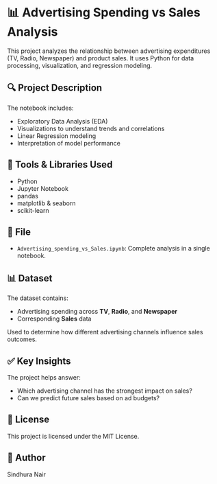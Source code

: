 # 📊 Advertising Spending vs Sales Analysis

This project analyzes the relationship between advertising expenditures (TV, Radio, Newspaper) and product sales. It uses Python for data processing, visualization, and regression modeling.

## 🔍 Project Description

The notebook includes:
- Exploratory Data Analysis (EDA)
- Visualizations to understand trends and correlations
- Linear Regression modeling
- Interpretation of model performance

## 🧰 Tools & Libraries Used

- Python
- Jupyter Notebook
- pandas
- matplotlib & seaborn
- scikit-learn

## 📁 File

- `Advertising_spending_vs_Sales.ipynb`: Complete analysis in a single notebook.

## 📊 Dataset

The dataset contains:
- Advertising spending across **TV**, **Radio**, and **Newspaper**
- Corresponding **Sales** data

Used to determine how different advertising channels influence sales outcomes.

## ✅ Key Insights

The project helps answer:
- Which advertising channel has the strongest impact on sales?
- Can we predict future sales based on ad budgets?

## 📝 License

This project is licensed under the MIT License.

## 👤 Author

Sindhura Nair
